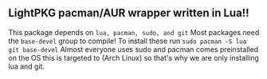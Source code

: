 ## LightPKG pacman/AUR wrapper written in Lua!!
This package depends on `lua, pacman, sudo, and git`
Most packages need the `base-devel` group to compile!
To install these run `sudo pacman -S lua git base-devel` 
Almost everyone uses sudo and pacman comes preinstalled on the OS this is targeted to (Arch Linux) so that's why we are only installing lua and git.
